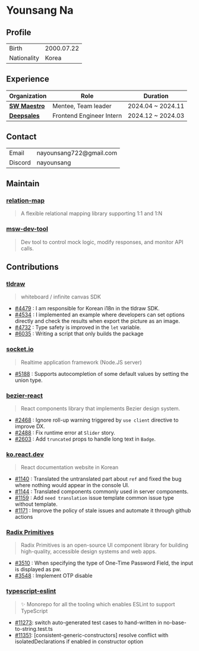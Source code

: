 # Younsang Na
## Profile
<table>
  <tr>
    <td>Birth</td>
    <td>2000.07.22</td>
  </tr>
  <tr>
    <td>Nationality</td>
    <td>Korea</td>
  </tr>
</table>

## Experience

| Organization         | Role                 | Duration    |
|---------------|----------------------|------------|
| [**SW Maestro**](https://www.swmaestro.org/sw/main/main.do) | Mentee, Team leader | 2024.04 ~ 2024.11 |
| [**Deepsales**](https://deepsales.com) | Frontend Engineer Intern | 2024.12 ~ 2024.03 |

## Contact
<table>
  <tr>
    <td>Email</td>
    <td>nayounsang722@gmail.com</td>
  </tr>
  <tr>
    <td>Discord</td>
    <td>nayounsang</td>
  </tr>
</table>

## Maintain
### [relation-map](https://github.com/nayounsang/relation-map)
> A flexible relational mapping library supporting 1:1 and 1:N
### [msw-dev-tool](https://github.com/nayounsang/msw-dev-tool)
> Dev tool to control mock logic, modify responses, and monitor API calls.

## Contributions
### [tldraw](https://github.com/tldraw/tldraw)
> whiteboard / infinite canvas SDK
- [#4479](https://github.com/tldraw/tldraw/pull/4479) : I am responsible for Korean i18n in the tldraw SDK.
- [#4534](https://github.com/tldraw/tldraw/pull/4534) : I implemented an example where developers can set options directly and check the results when export the picture as an image.
- [#4732](https://github.com/tldraw/tldraw/pull/4732) : Type safety is improved in the `let` variable.
- [#6035](https://github.com/tldraw/tldraw/pull/6035) : Writing a script that only builds the package
### [socket.io](https://github.com/socketio/socket.io)
> Realtime application framework (Node.JS server)
- [#5188](https://github.com/socketio/socket.io/pull/5188) : Supports autocompletion of some default values ​​by setting the union type.
### [bezier-react](https://github.com/channel-io/bezier-react)
> React components library that implements Bezier design system.
- [#2468](https://github.com/channel-io/bezier-react/pull/2468) : Ignore roll-up warning triggered by `use client` directive to improve DX.
- [#2488](https://github.com/channel-io/bezier-react/pull/2488) : Fix runtime error at `Slider` story.
- [#2603](https://github.com/channel-io/bezier-react/pull/2603) : Add `truncated` props to handle long text in `Badge`.
### [ko.react.dev](https://github.com/reactjs/ko.react.dev)
> React documentation website in Korean
- [#1140](https://github.com/reactjs/ko.react.dev/pull/1140) : Translated the untranslated part about `ref` and fixed the bug where nothing would appear in the console UI.
- [#1144](https://github.com/reactjs/ko.react.dev/pull/1144) : Translated components commonly used in server components.
- [#1159](https://github.com/reactjs/ko.react.dev/pull/1159) : Add `need translation` issue template common issue type without template.
- [#1171](https://github.com/reactjs/ko.react.dev/pull/1171) : Improve the policy of stale issues and automate it through github actions
### [Radix Primitives](https://github.com/radix-ui/primitives)
> Radix Primitives is an open-source UI component library for building high-quality, accessible design systems and web apps.
- [#3510](https://github.com/radix-ui/primitives/pull/3510) : When specifying the type of One-Time Password Field, the input is displayed as pw.
- [#3548](https://github.com/radix-ui/primitives/pull/3548) : Implement OTP disable
### [typescript-eslint](https://github.com/typescript-eslint/typescript-eslint)
> ✨ Monorepo for all the tooling which enables ESLint to support TypeScript
- [#11273](https://github.com/typescript-eslint/typescript-eslint/pull/11273): switch auto-generated test cases to hand-written in no-base-to-string.test.ts
- [#11351](https://github.com/typescript-eslint/typescript-eslint/pull/11351): [consistent-generic-constructors] resolve conflict with isolatedDeclarations if enabled in constructor option

<!--
**nayounsang/nayounsang** is a ✨ _special_ ✨ repository because its `README.md` (this file) appears on your GitHub profile.

Here are some ideas to get you started:

- 🔭 I’m currently working on ...
- 🌱 I’m currently learning ...
- 👯 I’m looking to collaborate on ...
- 🤔 I’m looking for help with ...
- 💬 Ask me about ...
- 📫 How to reach me: ...
- 😄 Pronouns: ...
- ⚡ Fun fact: ...
-->

